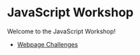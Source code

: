 # JavaScript Workshop
Welcome to the JavaScript Workshop!

- [Webpage Challenges](WebpageChallenges.md)
